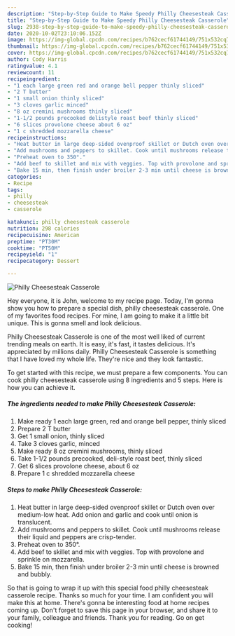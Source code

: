 ```yaml
---
description: "Step-by-Step Guide to Make Speedy Philly Cheesesteak Casserole"
title: "Step-by-Step Guide to Make Speedy Philly Cheesesteak Casserole"
slug: 2938-step-by-step-guide-to-make-speedy-philly-cheesesteak-casserole
date: 2020-10-02T23:10:06.152Z
image: https://img-global.cpcdn.com/recipes/b762cecf61744149/751x532cq70/philly-cheesesteak-casserole-recipe-main-photo.jpg
thumbnail: https://img-global.cpcdn.com/recipes/b762cecf61744149/751x532cq70/philly-cheesesteak-casserole-recipe-main-photo.jpg
cover: https://img-global.cpcdn.com/recipes/b762cecf61744149/751x532cq70/philly-cheesesteak-casserole-recipe-main-photo.jpg
author: Cody Harris
ratingvalue: 4.1
reviewcount: 11
recipeingredient:
- "1 each large green red and orange bell pepper thinly sliced"
- "2 T butter"
- "1 small onion thinly sliced"
- "3 cloves garlic minced"
- "8 oz cremini mushrooms thinly sliced"
- "1-1/2 pounds precooked delistyle roast beef thinly sliced"
- "6 slices provolone cheese about 6 oz"
- "1 c shredded mozzarella cheese"
recipeinstructions:
- "Heat butter in large deep-sided ovenproof skillet or Dutch oven over medium-low heat. Add onion and garlic and cook until onion is translucent."
- "Add mushrooms and peppers to skillet. Cook until mushrooms release their liquid and peppers are crisp-tender."
- "Preheat oven to 350°."
- "Add beef to skillet and mix with veggies. Top with provolone and sprinkle on mozzarella."
- "Bake 15 min, then finish under broiler 2-3 min until cheese is browned and bubbly."
categories:
- Recipe
tags:
- philly
- cheesesteak
- casserole

katakunci: philly cheesesteak casserole 
nutrition: 298 calories
recipecuisine: American
preptime: "PT30M"
cooktime: "PT50M"
recipeyield: "1"
recipecategory: Dessert

---
```



![Philly Cheesesteak Casserole](https://img-global.cpcdn.com/recipes/b762cecf61744149/751x532cq70/philly-cheesesteak-casserole-recipe-main-photo.jpg)

Hey everyone, it is John, welcome to my recipe page. Today, I'm gonna show you how to prepare a special dish, philly cheesesteak casserole. One of my favorites food recipes. For mine, I am going to make it a little bit unique. This is gonna smell and look delicious.



Philly Cheesesteak Casserole is one of the most well liked of current trending meals on earth. It is easy, it's fast, it tastes delicious. It's appreciated by millions daily. Philly Cheesesteak Casserole is something that I have loved my whole life. They're nice and they look fantastic.


To get started with this recipe, we must prepare a few components. You can cook philly cheesesteak casserole using 8 ingredients and 5 steps. Here is how you can achieve it.

<!--inarticleads1-->

##### The ingredients needed to make Philly Cheesesteak Casserole:

1. Make ready 1 each large green, red and orange bell pepper, thinly sliced
1. Prepare 2 T butter
1. Get 1 small onion, thinly sliced
1. Take 3 cloves garlic, minced
1. Make ready 8 oz cremini mushrooms, thinly sliced
1. Take 1-1/2 pounds precooked, deli-style roast beef, thinly sliced
1. Get 6 slices provolone cheese, about 6 oz
1. Prepare 1 c shredded mozzarella cheese




<!--inarticleads2-->

##### Steps to make Philly Cheesesteak Casserole:

1. Heat butter in large deep-sided ovenproof skillet or Dutch oven over medium-low heat. Add onion and garlic and cook until onion is translucent.
1. Add mushrooms and peppers to skillet. Cook until mushrooms release their liquid and peppers are crisp-tender.
1. Preheat oven to 350°.
1. Add beef to skillet and mix with veggies. Top with provolone and sprinkle on mozzarella.
1. Bake 15 min, then finish under broiler 2-3 min until cheese is browned and bubbly.




So that is going to wrap it up with this special food philly cheesesteak casserole recipe. Thanks so much for your time. I am confident you will make this at home. There's gonna be interesting food at home recipes coming up. Don't forget to save this page in your browser, and share it to your family, colleague and friends. Thank you for reading. Go on get cooking!
